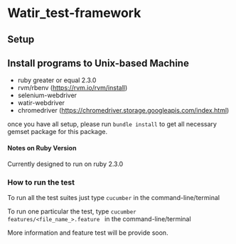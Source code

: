 # Watir_test-framework

## Setup

## Install programs to Unix-based Machine

- ruby greater or equal 2.3.0
- rvm/rbenv (https://rvm.io/rvm/install)
- selenium-webdriver 
- watir-webdriver
- chromedriver (https://chromedriver.storage.googleapis.com/index.html) 

once you have all setup, please run `bundle install` to get all necessary gemset package for this package.

#### Notes on Ruby Version

Currently designed to run on ruby 2.3.0 

### How to run the test

To run all the test suites just type `cucumber` in the command-line/terminal

To run one particular the test,  type `cucumber features/<file_name_>.feature ` in the command-line/terminal

More information and feature test will be provide soon.
